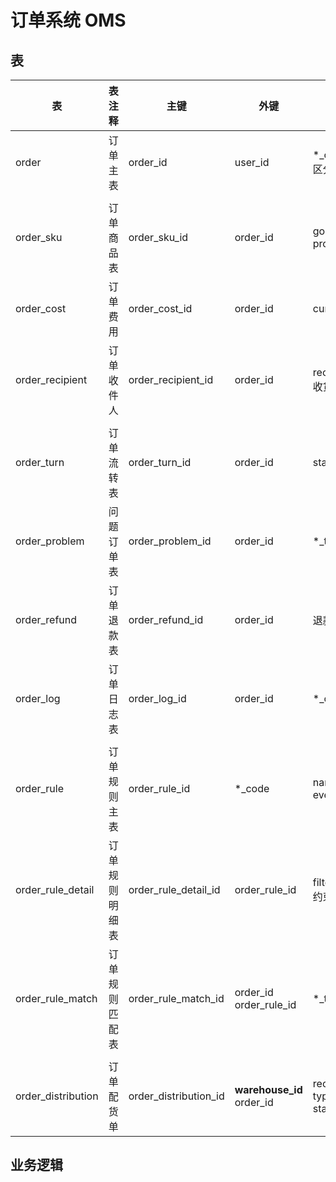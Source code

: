 # 订单系统 OMS

## 表

| 表 | 表注释 | 主键 | 外键 | 关键字段 | 关键字段 | 关键字段 | 关键字段 |
| ----| ---- | ---- | ---- | ---- | ---- |---- | ---- |
| order| 订单主表 | order_id | user_id | *_code <br> 区分来源 | is_* | *_time | *_status |
|  |  |  |  |  |  |  |  |
| order_sku | 订单商品表 | order_sku_id | order_id | goods_sn <br> product_sn | quantity | is_* | *_time | *_status |
| order_cost | 订单费用 | order_cost_id | order_id | currency | *_amount | *_rate | is_invoice | 
| order_recipient | 订单收件人 | order_recipient_id | order_id | recipient_* <br> 收货人详情 | md5_* <nr> 优化查询 |  |  | 
|  |  |  |  |  |  |  |  |
| order_turn | 订单流转表 | order_turn_id | order_id | status | order_json | is_* | *_time |
| order_problem | 问题订单表 | order_problem_id | order_id | *_type | remark <br> description | *_status | *_time | 
| order_refund | 订单退款表 | order_refund_id | order_id | 退款详情 | *_status | *_amount | *_by |
| order_log | 订单日志表 | order_log_id | order_id | *_code | *_type | *_time | *_by |
|  |  |  |  |  |  |  |  | 
| order_rule | 订单规则主表 | order_rule_id | *_code | name <br> event | *_type | *_status | *_time | 
| order_rule_detail | 订单规则明细表 | order_rule_detail_id | order_rule_id | filter_col <br> 约束字段| filter_detail <br> json 规则详情 | C | D | 
| order_rule_match | 订单规则匹配表 | order_rule_match_id | order_id <br> order_rule_id | *_type | *_filter | *_time | *_event | 
|  |  |  |  |  |  |  |  | 
| order_distribution | 订单配货单 | order_distribution_id | **warehouse_id** <br> order_id | recipient_info <br> type <br> status | *_code | *_time | sync_message <br> **跨系统同步** | 

## 业务逻辑
